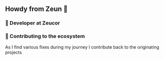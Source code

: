 ## Howdy from Zeun 👋


### 🍿 Developer at Zeucor


### 🦦 Contributing to the ecosystem

As I find various fixes during my journey I contribute back to the originating projects

<!--
Made with 🖤
🙇‍♂️🎤⬇️
-->
